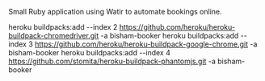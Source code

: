 Small Ruby application using Watir to automate bookings online.

heroku buildpacks:add --index 2 https://github.com/heroku/heroku-buildpack-chromedriver.git -a bisham-booker
heroku buildpacks:add --index 3 https://github.com/heroku/heroku-buildpack-google-chrome.git -a bisham-booker
heroku buildpacks:add --index 4 https://github.com/stomita/heroku-buildpack-phantomjs.git -a bisham-booker

